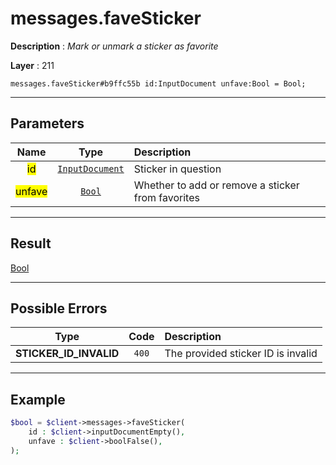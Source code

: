 # messages.faveSticker

**Description** : *Mark or unmark a sticker as favorite*

**Layer** : 211

```tl
messages.faveSticker#b9ffc55b id:InputDocument unfave:Bool = Bool;
```

---

## Parameters

| Name | Type | Description |
| :---: | :---: | :--- |
| <mark>id</mark> | [`InputDocument`](type/InputDocument) | Sticker in question |
| <mark>unfave</mark> | [`Bool`](type/Bool) | Whether to add or remove a sticker from favorites |

---

## Result

[Bool](type/Bool)

---

## Possible Errors

| Type | Code | Description |
| :---: | :---: | :--- |
| **STICKER_ID_INVALID** | `400` | The provided sticker ID is invalid |

---

## Example

```php
$bool = $client->messages->faveSticker(
	id : $client->inputDocumentEmpty(),
	unfave : $client->boolFalse(),
);
```